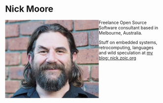 # Nick Moore

<img alt="Nick Moore" align="left" src="img/nick-moore-small.jpg">

Freelance Open Source Software consultant based in Melbourne, Australia.

Stuff on embedded systems, retrocomputing, languages and
wild speculation at [my blog: nick.zoic.org](https://nick.zoic.org/)

